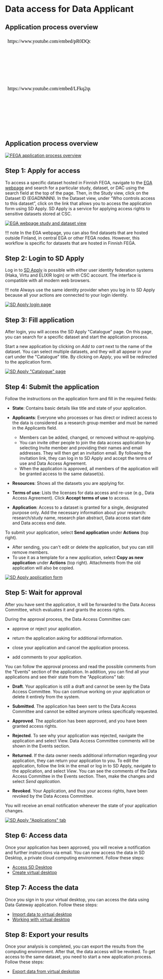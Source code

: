 # Data access for Data Applicant

## Application process overview

<iframe width="280" height="155" srcdoc="https://www.youtube.com/embed/pR0DQo11g0U" title="YouTube video player" frameborder="0" allow="accelerometer; autoplay; clipboard-write; encrypted-media; gyroscope; picture-in-picture" allowfullscreen></iframe>

<iframe width="280" height="155" srcdoc="https://www.youtube.com/embed/LFkq2quFq_4" title="YouTube video player" frameborder="0" allow="accelerometer; autoplay; clipboard-write; encrypted-media; gyroscope; picture-in-picture" allowfullscreen></iframe>

## Application process overview
[![FEGA application process overview](images/fega/FEGA_applicant_overview.png)](images/fega/FEGA_applicant_overview.png)


## Step 1: Apply for access
To access a specific dataset hosted in Finnish FEGA, navigate to the [EGA webpage](https://ega-archive.org/studies) and search for a particular study, dataset, or DAC using the search field at the top of the page. Then, in the Study view, click on the Dataset ID (EGADNNNN). In the Dataset view, under “Who controls access to this dataset”, click on the link that allows you to access the application form using SD Apply. SD Apply is a service for applying access rights to sensitive datasets stored at CSC. 

[![EGA webpage study and dataset view](images/fega/fega_search.png)](images/fega/fega_search.png)

!!! note
    In the EGA webpage, you can also find datasets that are hosted outside Finland, in central EGA or other FEGA nodes. However, this workflow is specific for datasets that are hosted in Finnish FEGA. 



## Step 2: Login to SD Apply

Log in to [SD Apply](https://sd-apply.csc.fi) is possible with either user identity federation systems (Haka, Virtu and ELIXIR login) or with CSC account. The interface is compatible with all modern web browsers.

!!! note
    Always use the same identity provider when you log in to SD Apply because all your actions are connected to your login identity.

[![SD Apply login page](images/apply/apply_login.png)](images/apply/apply_login.png)


## Step 3: Fill application

After login, you will access the SD Apply "Catalogue" page. On this page, you can search for a specific dataset and start the application process. 

Start a new application by clicking on *Add to cart* next to the name of the dataset. You can select multiple datasets, and they will all appear in your cart under the "Catalogue" title. By clicking on *Apply*, you will be redirected to the application form.

[![SD Apply "Catalogue" page](images/apply/apply_catalogue.png)](images/apply/apply_catalogue.png)

## Step 4: Submit the application

Follow the instructions on the application form and fill in the required fields:

- **State**: Contains basic details like title and state of your application.

- **Applicants**: Everyone who processes or has direct or indirect access to the data is considered as a research group member and must be named in the Applicants field. 

    - Members can be added, changed, or removed without re-applying. 
    - You can invite other people to join the data access application by selecting Invite member and providing their names and email addresses. They will then get an invitation email. By following the invitation link, they can log in to SD Apply and accept the terms of use and Data Access Agreement. 
    - When the application is approved, all members of the application will be granted access to the same dataset(s).

- **Resources**: Shows all the datasets you are applying for.

- **Terms of use**: Lists the licenses for data access and re-use (e.g., Data Access Agreement). Click **Accept terms of use** to access.

- **Application**: Access to a dataset is granted for a single, designated purpose only. Add the necessary information about your research: research/study name, research plan abstract, Data access start date and Data access end date.

To submit your application, select **Send application** under **Actions** (top right). 

 - After sending, you can't edit or delete the application, but you can still remove members. 
 - To use it as a template for a new application, select **Copy as new application** under **Actions** (top right). Attachments from the old application will also be copied.

[![SD Apply application form](images/apply/apply_application.png)](images/apply/apply_application.png)

## Step 5: Wait for approval

After you have sent the application, it will be forwarded to the Data Access Committee, which evaluates it and grants the access rights.

During the approval process, the Data Access Committee can:

- approve or reject your application.

- return the application asking for additional information.

- close your application and cancel the application process.

- add comments to your application.

You can follow the approval process and read the possible comments from the "Events" section of the application. In addition, you can find all your applications and see their state from the "Applications" tab:

- **Draft**. Your application is still a draft and cannot be seen by the Data Access Committee. You can continue working on your application or delete it entirely from the system.

- **Submitted**. The application has been sent to the Data Access Committee and cannot be edited anymore unless specifically requested.

- **Approved**. The application has been approved, and you have been granted access rights.

- **Rejected**. To see why your application was rejected, navigate the application and select View. Data Access Committee comments will be shown in the Events section.

- **Returned**. If the data owner needs additional information regarding your application, they can return your application to you. To edit the application, follow the link in the email or log in to SD Apply, navigate to the application, and select *View*. You can see the comments of the Data Access Committee in the Events section. Then, make the changes and select *Send application*.

- **Revoked**. Your Application, and thus your access rights, have been revoked by the Data Access Committee.

You will receive an email notification whenever the state of your application changes.

[![SD Apply "Applications" tab](images/apply/apply_state.png)](images/apply/apply_state.png)

## Step 6: Access data

Once your application has been approved, you will receive a notification and further instructions via email. You can now access the data in SD Desktop, a private cloud computing environment. Follow these steps:

* [Access SD Desktop](./sd-access.md)
* [Create virtual desktop](./sd-access.md)

## Step 7: Access the data

Once you sign in to your virtual desktop, you can access the data using Data Gateway application. Follow these steps:

* [Import data to virtual desktop](./sd-access.md)
* [Working with virtual desktop](./sd-access.md)


## Step 8: Export your results

Once your analysis is completed, you can export the results from the computing environment. After that, the data access will be revoked. To get access to the same dataset, you need to start a new application process. Follow these steps:

* [Export data from virtual deskotop](./sd-access.md)